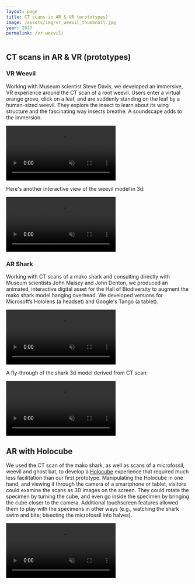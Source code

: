 ```yaml
---
layout: page
title: CT scans in AR & VR (prototypes)
image: /assets/img/vr_weevil_thumbnail.jpg
year: 2017
permalink: /vr-weevil/
---
```


## CT scans in AR & VR (prototypes)


### VR Weevil
Working with Museum scientist Steve Davis, we developed an immersive, VR experience around the CT scan of a root weevil. Users enter a virtual orange grove, click on a leaf, and are suddenly standing on the leaf by a human-sized weevil. They explore the insect to learn about its wing structure and the fascinating way insects breathe. A soundscape adds to the immersion.

<video src="/assets/video/vr_weevil.mp4" muted autoplay loop controls></video>

Here's another interactive view of the weevil model in 3d:

<video src="/assets/video/weevil_model.mp4" muted autoplay loop controls></video>


### AR Shark

Working with CT scans of a mako shark and consulting directly with Museum scientists John Maisey and John Denton, we produced an animated, interactive digital asset for the Hall of Biodiversity to augment the mako shark model hanging overhead. We developed versions for Microsoft’s Hololens (a headset) and Google's Tango (a tablet).

<video src="/assets/video/arshark.mp4" muted autoplay loop controls></video>

A fly-through of the shark 3d model derived from CT scan:

<video src="/assets/video/shark_ct_scan.mp4" muted autoplay loop controls></video>


## AR with Holocube

We used the CT scan of the mako shark, as well as scans of a microfossil, weevil and ghost bat, to develop a [Holocube](https://mergevr.com/cube) experience that required much less facilitation than our first prototype. Manipulating the Holocube in one hand, and viewing it through the camera of a smartphone or tablet, visitors could examine the scans as 3D images on the screen. They could rotate the specimen by turning the cube, and even go inside the specimen by bringing the cube closer to the camera. Additional touchscreen features allowed them to play with the specimens in other ways (e.g., watching the shark swim and bite; bisecting the microfossil into halves).

<video src="/assets/video/holocube.mp4" muted autoplay loop controls></video>
